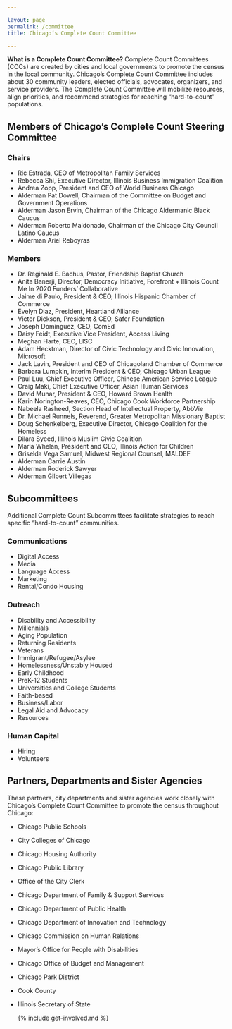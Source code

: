 ```yaml
---

layout: page
permalink: /committee
title: Chicago’s Complete Count Committee

---
```


**What is a Complete Count Committee?** Complete Count Committees (CCCs) are created by cities and local governments to promote the census in the local community. 
Chicago’s Complete Count Committee includes about 30 community leaders, elected officials, advocates, organizers, and service providers. The Complete Count Committee will mobilize resources, align priorities, and recommend strategies for reaching “hard-to-count” populations. 

## Members of Chicago’s Complete Count Steering Committee

### Chairs

* Ric Estrada, CEO of Metropolitan Family Services
* Rebecca Shi, Executive Director, Illinois Business Immigration Coalition
* Andrea Zopp, President and CEO of World Business Chicago
* Alderman Pat Dowell, Chairman of the Committee on Budget and Government Operations
* Alderman Jason Ervin, Chairman of the Chicago Aldermanic Black Caucus
* Alderman Roberto Maldonado, Chairman of the Chicago City Council Latino Caucus
* Alderman Ariel Reboyras

### Members

* Dr. Reginald E. Bachus, Pastor, Friendship Baptist Church
* Anita Banerji, Director, Democracy Initiative, Forefront + Illinois Count Me In 2020 Funders’ Collaborative
* Jaime di Paulo, President & CEO, Illinois Hispanic Chamber of Commerce
* Evelyn Diaz, President, Heartland Alliance
* Victor Dickson, President & CEO, Safer Foundation
* Joseph Dominguez, CEO, ComEd
* Daisy Feidt, Executive Vice President, Access Living
* Meghan Harte, CEO, LISC
* Adam Hecktman, Director of Civic Technology and Civic Innovation, Microsoft
* Jack Lavin, President and CEO of Chicagoland Chamber of Commerce
* Barbara Lumpkin, Interim President & CEO, Chicago Urban League
* Paul Luu, Chief Executive Officer, Chinese American Service League
* Craig Maki, Chief Executive Officer, Asian Human Services
* David Munar, President & CEO, Howard Brown Health
* Karin Norington-Reaves, CEO, Chicago Cook Workforce Partnership
* Nabeela Rasheed, Section Head of Intellectual Property, AbbVie
* Dr. Michael Runnels, Reverend, Greater Metropolitan Missionary Baptist
* Doug Schenkelberg, Executive Director, Chicago Coalition for the Homeless
* Dilara Syeed, Illinois Muslim Civic Coalition
* Maria Whelan, President and CEO, Illinois Action for Children
* Griselda Vega Samuel, Midwest Regional Counsel, MALDEF
* Alderman Carrie Austin
* Alderman Roderick Sawyer
* Alderman Gilbert Villegas

## Subcommittees

Additional Complete Count Subcommittees facilitate strategies to reach specific “hard-to-count” communities. 

### Communications

* Digital Access
* Media
* Language Access
* Marketing
* Rental/Condo Housing 

### Outreach

* Disability and Accessibility
* Millennials 
* Aging Population
* Returning Residents
* Veterans
* Immigrant/Refugee/Asylee
* Homelessness/Unstably Housed
* Early Childhood 
* PreK-12 Students
* Universities and College Students
* Faith-based
* Business/Labor
* Legal Aid and Advocacy
* Resources 

### Human Capital

* Hiring 
* Volunteers 

## Partners, Departments and Sister Agencies 

These partners, city departments and sister agencies work closely with Chicago’s Complete Count Committee to promote the census throughout Chicago:

* Chicago Public Schools
* City Colleges of Chicago
* Chicago Housing Authority
* Chicago Public Library
* Office of the City Clerk
* Chicago Department of Family & Support Services
* Chicago Department of Public Health
* Chicago Department of Innovation and Technology
* Chicago Commission on Human Relations
* Mayor’s Office for People with Disabilities
* Chicago Office of Budget and Management
* Chicago Park District
* Cook County
* Illinois Secretary of State


    {% include get-involved.md %}

